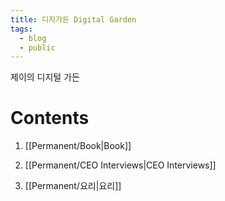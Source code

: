 ```yaml
---
title: 디지가든 Digital Garden
tags:
  - blog
  - public
---
```


제이의 디지털 가든

# Contents

1. [[Permanent/Book|Book]]

2. [[Permanent/CEO Interviews|CEO Interviews]]

3. [[Permanent/요리|요리]]

